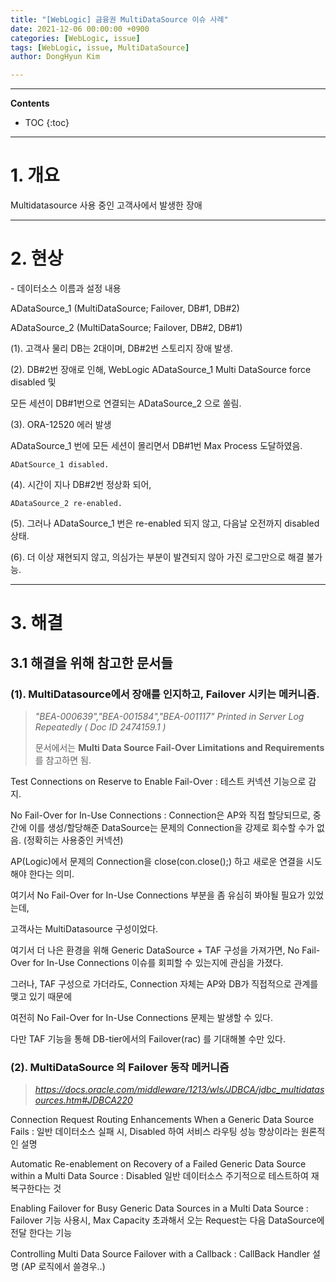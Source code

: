 ```yaml
---
title: "[WebLogic] 금융권 MultiDataSource 이슈 사례"
date: 2021-12-06 00:00:00 +0900
categories: [WebLogic, issue]
tags: [WebLogic, issue, MultiDataSource]
author: DongHyun Kim

---
```


---
**Contents**
* TOC
{:toc}
---

# 1. 개요

Multidatasource 사용 중인 고객사에서 발생한 장애



---

# 2. 현상

\- 데이터소스 이름과 설정 내용

ADataSource_1 (MultiDataSource; Failover, DB#1, DB#2)

ADataSource_2 (MultiDataSource; Failover, DB#2, DB#1)



(1). 고객사 물리 DB는 2대이며, DB#2번 스토리지 장애 발생.

(2). DB#2번 장애로 인해, WebLogic ADataSource_1 Multi DataSource force disabled 및

모든 세션이 DB#1번으로 연결되는 ADataSource_2 으로 쏠림.



(3). ORA-12520 에러 발생

ADataSource_1 번에 모든 세션이 몰리면서 DB#1번 Max Process 도달하였음.

```
ADatSource_1 disabled.
```





(4). 시간이 지나 DB#2번 정상화 되어,

```
ADataSource_2 re-enabled.
```



(5). 그러나 ADataSource_1 번은 re-enabled 되지 않고, 다음날 오전까지 disabled 상태.

(6). 더 이상 재현되지 않고, 의심가는 부분이 발견되지 않아 가진 로그만으로 해결 불가능.



---

# 3. 해결

## 3.1 해결을 위해 참고한 문서들

### (1). MultiDatasource에서 장애를 인지하고, Failover 시키는 메커니즘.

> _"BEA-000639","BEA-001584","BEA-001117" Printed in Server Log Repeatedly ( Doc ID 2474159.1 )_
>
> 문서에서는 **Multi Data Source Fail-Over Limitations and Requirements** 를 참고하면 됨.



Test Connections on Reserve to Enable Fail-Over : 테스트 커넥션 기능으로 감지.

No Fail-Over for In-Use Connections : Connection은 AP와 직접 할당되므로, 중간에 이를 생성/할당해준 DataSource는 문제의 Connection을 강제로 회수할 수가 없음. (정확히는 사용중인 커넥션)

AP(Logic)에서 문제의 Connection을 close(con.close();) 하고 새로운 연결을 시도해야 한다는 의미.



여기서 No Fail-Over for In-Use Connections 부분을 좀 유심히 봐야될 필요가 있었는데,

고객사는 MultiDatasource 구성이었다.

여기서 더 나은 환경을 위해 Generic DataSource + TAF 구성을 가져가면, No Fail-Over for In-Use Connections 이슈를 회피할 수 있는지에 관심을 가졌다.



그러나, TAF 구성으로 가더라도, Connection 자체는 AP와 DB가 직접적으로 관계를 맺고 있기 때문에

여전히 No Fail-Over for In-Use Connections 문제는 발생할 수 있다.

다만 TAF 기능을 통해 DB-tier에서의 Failover(rac) 를 기대해볼 수만 있다.



### (2). MultiDataSource 의 Failover 동작 메커니즘

> _<https://docs.oracle.com/middleware/1213/wls/JDBCA/jdbc_multidatasources.htm#JDBCA220>_

Connection Request Routing Enhancements When a Generic Data Source Fails : 일반 데이터소스 실패 시, Disabled 하여 서비스 라우팅 성능 향상이라는 원론적인 설명

Automatic Re-enablement on Recovery of a Failed Generic Data Source within a Multi Data Source : Disabled 일반 데이터소스 주기적으로 테스트하여 재복구한다는 것

Enabling Failover for Busy Generic Data Sources in a Multi Data Source : Failover 기능 사용시, Max Capacity 초과해서 오는 Request는 다음 DataSource에 전달 한다는 기능

Controlling Multi Data Source Failover with a Callback : CallBack Handler 설명 (AP 로직에서 쓸경우..)